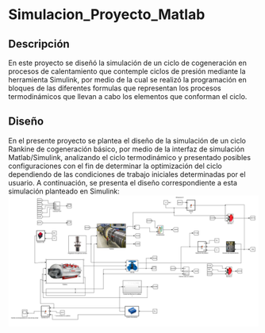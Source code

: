 # Simulacion_Proyecto_Matlab

## Descripción
En este proyecto se diseñó la simulación de un ciclo de cogeneración en procesos de calentamiento que contemple ciclos de presión mediante la herramienta Simulink, por medio de la cual se realizó la programación en bloques de las diferentes formulas que representan los procesos termodinámicos que llevan a cabo los elementos que conforman el ciclo.

## Diseño
En el presente proyecto se plantea el diseño de la simulación de un ciclo Rankine de cogeneración básico, por medio de la interfaz de simulación Matlab/Simulink, analizando el ciclo termodinámico y presentado posibles configuraciones con el fin de determinar la optimización del ciclo dependiendo de las condiciones de trabajo iniciales determinadas por el usuario. A continuación, se presenta el diseño correspondiente a esta simulación planteado en Simulink:
![img](https://github.com/DiegoCoy09/Simulacion_Proyecto_Matlab/blob/main/Img/1.png)

